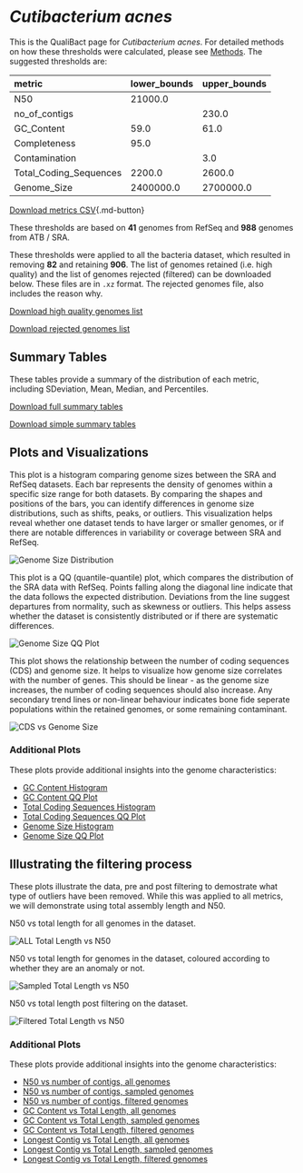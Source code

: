# *Cutibacterium acnes*

This is the QualiBact page for *Cutibacterium acnes*. For detailed methods on how these thresholds were calculated, please see [Methods](../../methods.md).
The suggested thresholds are: 

| metric                 | lower_bounds   | upper_bounds   |
|:-----------------------|:---------------|:---------------|
| N50                    | 21000.0        |                |
| no_of_contigs          |                | 230.0          |
| GC_Content             | 59.0           | 61.0           |
| Completeness           | 95.0           |                |
| Contamination          |                | 3.0            |
| Total_Coding_Sequences | 2200.0         | 2600.0         |
| Genome_Size            | 2400000.0      | 2700000.0      |

[Download metrics CSV](Cutibacterium_acnes_metrics.csv){.md-button}


These thresholds are based on **41** genomes from RefSeq and **988** genomes from ATB / SRA.

These thresholds were applied to all the bacteria dataset, which resulted in removing **82** and retaining **906**.
The list of genomes retained (i.e. high quality) and the list of genomes rejected (filtered) can be downloaded below. These files are in `.xz` format. The rejected genomes file, also includes the reason why.

[Download high quality genomes list](Cutibacterium_acnes_high_quality_genomes.csv.xz)


[Download rejected genomes list](Cutibacterium_acnes_filtered_out_genomes.csv.xz)



## Summary Tables
These tables provide a summary of the distribution of each metric, including SDeviation, Mean, Median, and Percentiles.

[Download full summary tables](summary.csv)

[Download simple summary tables](selected_summary.csv)

## Plots and Visualizations

This plot is a histogram comparing genome sizes between the SRA and RefSeq datasets. Each bar represents the density of genomes within a specific size range for both datasets. By comparing the shapes and positions of the bars, you can identify differences in genome size distributions, such as shifts, peaks, or outliers. This visualization helps reveal whether one dataset tends to have larger or smaller genomes, or if there are notable differences in variability or coverage between SRA and RefSeq.

![Genome Size Distribution](Genome_Size_refseq_histogram_kde.png)

This plot is a QQ (quantile-quantile) plot, which compares the distribution of the SRA data with RefSeq. Points falling along the diagonal line indicate that the data follows the expected distribution. Deviations from the line suggest departures from normality, such as skewness or outliers. This helps assess whether the dataset is consistently distributed or if there are systematic differences.

![Genome Size QQ Plot](Genome_Size_refseq_qqplot.png)

This plot shows the relationship between the number of coding sequences (CDS) and genome size. It helps to visualize how genome size correlates with the number of genes. This should be linear - as the genome size increases, the number of coding sequences should also increase. Any secondary trend lines or non-linear behaviour indicates bone fide seperate populations within the retained genomes, or some remaining contaminant. 

![CDS vs Genome Size](Cutibacterium_acnes_CDS_vs_Genome_Size.png)

### Additional Plots

These plots provide additional insights into the genome characteristics:

- [GC Content Histogram](GC_Content_refseq_histogram_kde.png)
- [GC Content QQ Plot](GC_Content_refseq_qqplot.png)
- [Total Coding Sequences Histogram](Total_Coding_Sequences_refseq_histogram_kde.png)
- [Total Coding Sequences QQ Plot](Total_Coding_Sequences_refseq_qqplot.png)
- [Genome Size Histogram](Genome_Size_refseq_histogram_kde.png)
- [Genome Size QQ Plot](Genome_Size_refseq_qqplot.png)
## Illustrating the filtering process
These plots illustrate the data, pre and post filtering to demostrate what type of outliers have been removed. While this was applied to all metrics, we will demonstrate using total assembly length and N50.

N50 vs total length for all genomes in the dataset.

![ALL Total Length vs N50](Cutibacterium_acnes_all_total_length_N50.png)

N50 vs total length for genomes in the dataset, coloured according to whether they are an anomaly or not.

![Sampled Total Length vs N50](Cutibacterium_acnes_sample_total_length_N50.png)

N50 vs total length post filtering on the dataset.

![Filtered Total Length vs N50](Cutibacterium_acnes_filt_total_length_N50.png)

### Additional Plots

These plots provide additional insights into the genome characteristics:

- [N50 vs number of contigs, all genomes](Cutibacterium_acnes_all_N50_number.png)
- [N50 vs number of contigs, sampled genomes](Cutibacterium_acnes_sample_N50_number.png)
- [N50 vs number of contigs, filtered genomes](Cutibacterium_acnes_filt_N50_number.png)
- [GC Content vs Total Length, all genomes](Cutibacterium_acnes_all_total_length_GC_Content.png)
- [GC Content vs Total Length, sampled genomes](Cutibacterium_acnes_sample_total_length_GC_Content.png)
- [GC Content vs Total Length, filtered genomes](Cutibacterium_acnes_filt_total_length_GC_Content.png)
- [Longest Contig vs Total Length, all genomes](Cutibacterium_acnes_all_total_length_longest.png)
- [Longest Contig vs Total Length, sampled genomes](Cutibacterium_acnes_sample_total_length_longest.png)
- [Longest Contig vs Total Length, filtered genomes](Cutibacterium_acnes_filt_total_length_longest.png)
